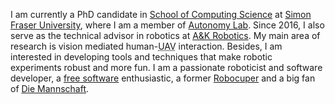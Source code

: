 I am currently a PhD candidate in [School of Computing Science](http://cs.sfu.ca) at [Simon Fraser University](http://www.sfu.ca), where I am a member of [Autonomy Lab](http://autonomylab.org). Since 2016, I also serve as the technical advisor in robotics at [A&K Robotics](http://www.aandkrobotics.com/). My main area of research is vision mediated human-<abbr title="Unmanned Aerial Vehicle">UAV</abbr> interaction. Besides, I am interested in developing tools and techniques that make robotic experiments robust and more fun. I am a passionate roboticist and software developer, a [free software](http://en.wikipedia.org/wiki/Free_software) enthusiastic, a former [Robocuper](#robocupssl) and a big fan of [Die Mannschaft](http://en.wikipedia.org/wiki/Germany_national_football_team).